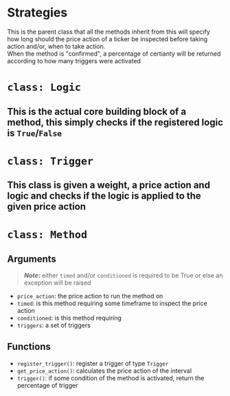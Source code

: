 # Strategies
This is the parent class that all the methods inherit from this will specify how long should the price action of a ticker be inspected before taking action and/or, when to take action.  
When the method is "confirmed", a percentage of certianty will be returned according to how many triggers were activated

# `class: Logic`
This is the actual core building block of a method, this simply checks if the registered logic is `True`/`False`
---
# `class: Trigger`
This class is given a weight, a price action and logic and checks if the logic is applied to the given price action
---
# `class: Method`
## Arguments
>**_Note_:** either `timed` and/or `conditioned` is required to be True or else an exception will be raised
- `price_action`: the price action to run the method on
- `timed`: is this method requiring some timeframe to inspect the price action
- `conditioned`: is this method requiring 
- `triggers`: a set of triggers


## Functions
- `register_trigger()`: register a trigger of type `Trigger`
- `get_price_action()`: calculates the price action of the interval
- `trigger()`: if some condition of the method is activated, return the percentage of trigger